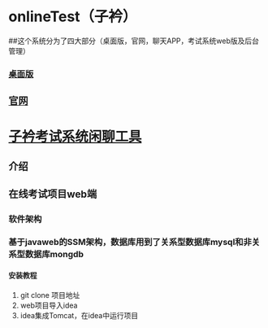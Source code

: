 # onlineTest（子衿）

##这个系统分为了四大部分（桌面版，官网，聊天APP，考试系统web版及后台管理）

<a href="https://github.com/q513021617/onlineTestWin"><h3>桌面版<h3></a>

<a href="https://github.com/q513021617/onlineTestHome"> <h3>官网<h3> </a>
<a href="https://github.com/q513021617/onlineTestChat">  <h3> 子衿考试系统闲聊工具 </h3> </a>
  
#### 介绍

在线考试项目web端

#### 软件架构

基于javaweb的SSM架构，数据库用到了关系型数据库mysql和非关系型数据库mongdb


#### 安装教程

1. git clone 项目地址
2. web项目导入idea
3. idea集成Tomcat，在idea中运行项目
